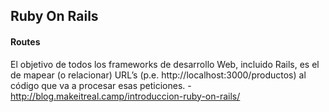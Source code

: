 ## Ruby On Rails

#### Routes
El objetivo de todos los frameworks de desarrollo Web, incluido Rails, es el de mapear (o relacionar) URL’s (p.e. http://localhost:3000/productos) al código que va a procesar esas peticiones. - http://blog.makeitreal.camp/introduccion-ruby-on-rails/
